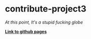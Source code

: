 # contribute-project3
*At this point, It's a stupid fucking globe*

**[Link to github pages](https://essejtobor.github.io/contribute-project3/)** 
